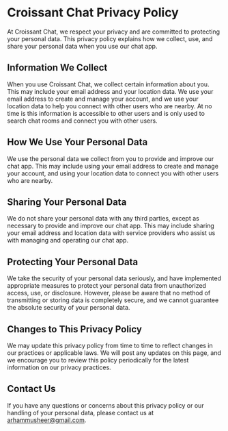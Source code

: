# Croissant Chat Privacy Policy

At Croissant Chat, we respect your privacy and are committed to protecting your personal data. This privacy policy explains how we collect, use, and share your personal data when you use our chat app.

## Information We Collect

When you use Croissant Chat, we collect certain information about you. This may include your email address and your location data. We use your email address to create and manage your account, and we use your location data to help you connect with other users who are nearby. At no time is this information is accessible to other users and is only used to search chat rooms and connect you with other users.

## How We Use Your Personal Data

We use the personal data we collect from you to provide and improve our chat app. This may include using your email address to create and manage your account, and using your location data to connect you with other users who are nearby.

## Sharing Your Personal Data

We do not share your personal data with any third parties, except as necessary to provide and improve our chat app. This may include sharing your email address and location data with service providers who assist us with managing and operating our chat app.

## Protecting Your Personal Data

We take the security of your personal data seriously, and have implemented appropriate measures to protect your personal data from unauthorized access, use, or disclosure. However, please be aware that no method of transmitting or storing data is completely secure, and we cannot guarantee the absolute security of your personal data.

## Changes to This Privacy Policy

We may update this privacy policy from time to time to reflect changes in our practices or applicable laws. We will post any updates on this page, and we encourage you to review this policy periodically for the latest information on our privacy practices. 

## Contact Us

If you have any questions or concerns about this privacy policy or our handling of your personal data, please contact us at arhammusheer@gmail.com.